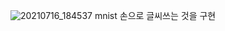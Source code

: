 ![20210716_184537](https://user-images.githubusercontent.com/83809360/125928294-2f4e6a38-a2ac-45ef-b4a3-410127ca05a7.png)
mnist 손으로 글씨쓰는 것을 구현
